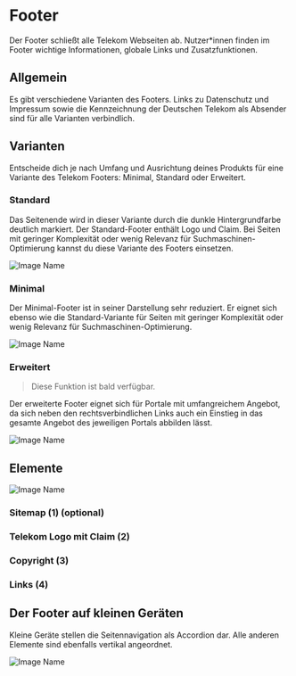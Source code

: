# Footer

Der Footer schließt alle Telekom Webseiten ab. Nutzer*innen finden im Footer wichtige Informationen, globale Links und Zusatzfunktionen.

## Allgemein

Es gibt verschiedene Varianten des Footers. Links zu Datenschutz und Impressum sowie die Kennzeichnung der Deutschen Telekom als Absender sind für alle Varianten verbindlich. 

## Varianten

Entscheide dich je nach Umfang und Ausrichtung deines Produkts für eine Variante des Telekom Footers: Minimal, Standard oder Erweitert.

### Standard

Das Seitenende wird in dieser Variante durch die dunkle Hintergrundfarbe deutlich markiert. Der Standard-Footer enthält Logo und Claim. Bei Seiten mit geringer Komplexität oder wenig Relevanz für Suchmaschinen-Optimierung kannst du diese Variante des Footers einsetzen.

![Image Name](assets/3_components/footer/Footer-standard.png)

### Minimal

Der Minimal-Footer ist in seiner Darstellung sehr reduziert. Er eignet sich ebenso wie die Standard-Variante für Seiten mit geringer Komplexität oder wenig Relevanz für Suchmaschinen-Optimierung.

![Image Name](assets/3_components/footer/Footer-minimal.png)

### Erweitert

> Diese Funktion ist bald verfügbar.

Der erweiterte Footer eignet sich für Portale mit umfangreichem Angebot, da sich neben den rechtsverbindlichen Links auch ein Einstieg in das gesamte Angebot des jeweiligen Portals abbilden lässt.

![Image Name](assets/3_components/footer/footer-erweitert.png)

## Elemente

![Image Name](assets/3_components/footer/footer-elemente.png)

### Sitemap (1) (optional)

### Telekom Logo mit Claim (2)

### Copyright (3)

### Links (4)

## Der Footer auf kleinen Geräten

Kleine Geräte stellen die Seitennavigation als Accordion dar. Alle anderen Elemente sind ebenfalls vertikal angeordnet.

![Image Name](assets/3_components/footer/Footer-navigation-mobile.png)
